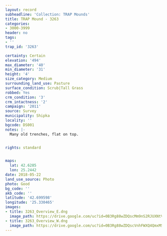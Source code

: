```yaml
---
layout: record
subheadline: 'Collection: TRAP Mounds'
title: TRAP Mound - 3263
categories:
- 3000-3999
header: no
tags:
- ''
trap_id: '3263'

certainty: Certain
elevation: '494'
max_diameter: '40'
min_diameter: '31'
height: '4'
size_category: Medium
surrounding_land_use: Pasture
surface_condition: Scrub|Tall Grass
robbed: Yes
crm_condition: '3'
crm_intactness: '2'
campaign: '2011'
source: Survey
municipality: Shipka
locality: ''
bgcode: DS001
notes: |-
  Many old trenches, flat on top.


rights: standard


maps:
  lat: 42.6285
  lon: 25.2442
date: 2018-05-22
land_use_source: Photo
photo: Good
bg_code: ''
akb_code: ''
latitude: '42.699598'
longitude: '25.330465'
images:
- title: 3263_Overview_E.dng
  image_path: https://drive.google.com/uc?id=0B3Rg88wZDQscMm9nS2RJUXNtVkk
- title: 3263_Overview_W.dng
  image_path: https://drive.google.com/uc?id=0B3Rg88wZDQscVnhFWXQ4QmxMS2M
---
```

